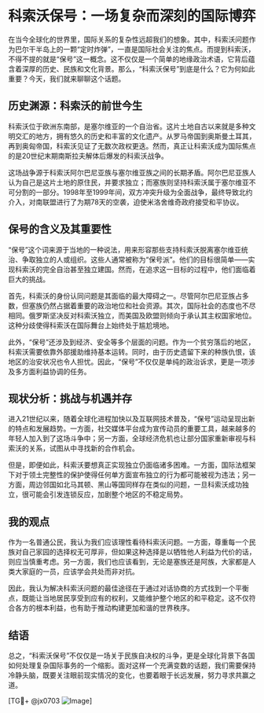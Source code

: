 # 科索沃保号：一场复杂而深刻的国际博弈

在当今全球化的世界里，国际关系的复杂性远超我们的想象。其中，科索沃问题作为巴尔干半岛上的一颗“定时炸弹”，一直是国际社会关注的焦点。而提到科索沃，不得不提的就是“保号”这一概念。这不仅仅是一个简单的地缘政治术语，它背后蕴含着深厚的历史、民族和文化背景。那么，“科索沃保号”到底是什么？它为何如此重要？今天，我们就来聊聊这个话题。

## 历史渊源：科索沃的前世今生

科索沃位于欧洲东南部，是塞尔维亚的一个自治省。这片土地自古以来就是多种文明交汇的地方，拥有悠久的历史和丰富的文化遗产。从罗马帝国到奥斯曼土耳其，再到奥匈帝国，科索沃见证了无数次政权更迭。然而，真正让科索沃成为国际焦点的是20世纪末期南斯拉夫解体后爆发的科索沃战争。

这场战争源于科索沃阿尔巴尼亚族与塞尔维亚族之间的长期矛盾。阿尔巴尼亚族人认为自己是这片土地的原住民，并要求独立；而塞族则坚持科索沃属于塞尔维亚不可分割的一部分。1998年至1999年间，双方冲突升级为全面战争，最终导致北约介入，对南联盟进行了为期78天的空袭，迫使米洛舍维奇政府接受和平协议。

## 保号的含义及其重要性

“保号”这个词来源于当地的一种说法，用来形容那些支持科索沃脱离塞尔维亚统治、争取独立的人或组织。这些人通常被称为“保号派”。他们的目标很简单——实现科索沃的完全自治甚至独立建国。然而，在追求这一目标的过程中，他们面临着巨大的挑战。

首先，科索沃的身份认同问题是其面临的最大障碍之一。尽管阿尔巴尼亚族占多数，但塞族仍然占据着重要的政治地位和社会资源。其次，国际社会的态度也不尽相同。俄罗斯坚决反对科索沃独立，而美国及欧盟则倾向于承认其主权国家地位。这种分歧使得科索沃在国际舞台上始终处于尴尬境地。

此外，“保号”还涉及到经济、安全等多个层面的问题。作为一个贫穷落后的地区，科索沃需要依靠外部援助维持基本运转。同时，由于历史遗留下来的种族仇恨，该地区的治安状况也令人担忧。因此，“保号”不仅仅是单纯的政治诉求，更是一项涉及多方面利益协调的任务。

## 现状分析：挑战与机遇并存

进入21世纪以来，随着全球化进程加快以及互联网技术普及，“保号”运动呈现出新的特点和发展趋势。一方面，社交媒体平台成为宣传动员的重要工具，越来越多的年轻人加入到了这场斗争中；另一方面，全球经济危机也让部分国家重新审视与科索沃的关系，试图从中寻找新的合作机会。

但是，即便如此，科索沃要想真正实现独立仍面临诸多困难。一方面，国际法框架下对于领土完整性的保护使得任何单方面宣布独立的行为都可能被视为违法；另一方面，周边邻国如北马其顿、黑山等国同样存在类似的问题，一旦科索沃成功独立，很可能会引发连锁反应，加剧整个地区的不稳定局势。

## 我的观点

作为一名普通公民，我认为我们应该理性看待科索沃问题。一方面，尊重每一个民族对自己家园的选择权无可厚非，但如果这种选择是以牺牲他人利益为代价的话，则应当慎重考虑。另一方面，我们也应该看到，无论是塞族还是阿族，大家都是人类大家庭的一员，应该学会共处而非对抗。

因此，我认为解决科索沃问题的最佳途径在于通过对话协商的方式找到一个平衡点，既能让当地居民享受到应有的权利，又能维护整个地区的和平稳定。这不仅符合各方的根本利益，也有助于推动构建更加和谐的世界秩序。

## 结语

总之，“科索沃保号”不仅仅是一场关于民族自决权的斗争，更是全球化背景下各国如何处理复杂国际事务的一个缩影。面对这样一个充满变数的话题，我们需要保持冷静头脑，既要关注眼前现实情况的变化，也要着眼于长远发展，努力寻求共赢之道。

[TG💪+ @jx0703 ![Image](https://github.com/user-attachments/assets/dbca1d08-cadb-493c-b0ec-ad6f7a83f270)]